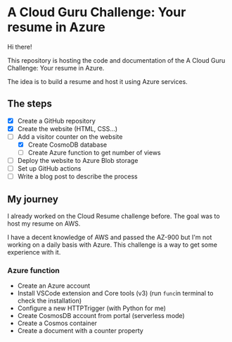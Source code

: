 # A Cloud Guru Challenge: Your resume in Azure

Hi there!

This repository is hosting the code and documentation of the A Cloud Guru Challenge: Your resume in Azure.

The idea is to build a resume and host it using Azure services.

## The steps

* [X] Create a GitHub repository
* [X] Create the website (HTML, CSS...)
* [ ] Add a visitor counter on the website
  * [X] Create CosmoDB database
  * [ ] Create Azure function to get number of views
* [ ] Deploy the website to Azure Blob storage
* [ ] Set up GitHub actions
* [ ] Write a blog post to describe the process

## My journey

I already worked on the Cloud Resume challenge before. The goal was to host my resume on AWS.

I have a decent knowledge of AWS and passed the AZ-900 but I'm not working on a daily basis with Azure. This challenge is a way to get some experience with it.

### Azure function

* Create an Azure account
* Install VSCode extension and Core tools (v3) (run `func`in terminal to check the installation)
* Configure a new HTTPTrigger (with Python for me)
* Create CosmosDB account from portal (serverless mode)
* Create a Cosmos container
* Create a document with a counter property
  